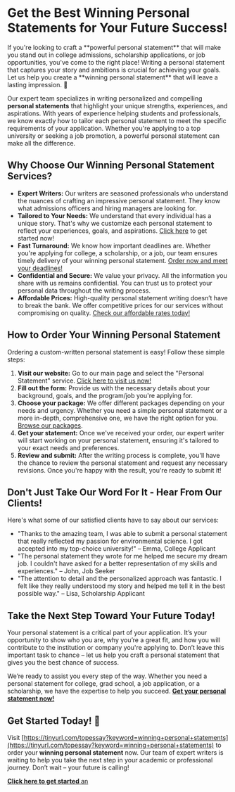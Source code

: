 # Get the Best Winning Personal Statements for Your Future Success!

If you're looking to craft a \*\*powerful personal statement\*\* that will make you stand out in college admissions, scholarship applications, or job opportunities, you've come to the right place! Writing a personal statement that captures your story and ambitions is crucial for achieving your goals. Let us help you create a \*\*winning personal statement\*\* that will leave a lasting impression. 🌟

Our expert team specializes in writing personalized and compelling **personal statements** that highlight your unique strengths, experiences, and aspirations. With years of experience helping students and professionals, we know exactly how to tailor each personal statement to meet the specific requirements of your application. Whether you're applying to a top university or seeking a job promotion, a powerful personal statement can make all the difference.

## Why Choose Our Winning Personal Statement Services?

- **Expert Writers:** Our writers are seasoned professionals who understand the nuances of crafting an impressive personal statement. They know what admissions officers and hiring managers are looking for.
- **Tailored to Your Needs:** We understand that every individual has a unique story. That's why we customize each personal statement to reflect your experiences, goals, and aspirations. [Click here](https://tinyurl.com/topessay?keyword=winning+personal+statements) to get started now!
- **Fast Turnaround:** We know how important deadlines are. Whether you're applying for college, a scholarship, or a job, our team ensures timely delivery of your winning personal statement. [Order now and meet your deadlines!](https://tinyurl.com/topessay?keyword=winning+personal+statements)
- **Confidential and Secure:** We value your privacy. All the information you share with us remains confidential. You can trust us to protect your personal data throughout the writing process.
- **Affordable Prices:** High-quality personal statement writing doesn’t have to break the bank. We offer competitive prices for our services without compromising on quality. [Check our affordable rates today!](https://tinyurl.com/topessay?keyword=winning+personal+statements)

## How to Order Your Winning Personal Statement

Ordering a custom-written personal statement is easy! Follow these simple steps:

1. **Visit our website:** Go to our main page and select the "Personal Statement" service. [Click here to visit us now!](https://tinyurl.com/topessay?keyword=winning+personal+statements)
2. **Fill out the form:** Provide us with the necessary details about your background, goals, and the program/job you're applying for.
3. **Choose your package:** We offer different packages depending on your needs and urgency. Whether you need a simple personal statement or a more in-depth, comprehensive one, we have the right option for you. [Browse our packages](https://tinyurl.com/topessay?keyword=winning+personal+statements).
4. **Get your statement:** Once we've received your order, our expert writer will start working on your personal statement, ensuring it's tailored to your exact needs and preferences.
5. **Review and submit:** After the writing process is complete, you'll have the chance to review the personal statement and request any necessary revisions. Once you're happy with the result, you're ready to submit it!

## Don't Just Take Our Word For It - Hear From Our Clients!

Here's what some of our satisfied clients have to say about our services:

- "Thanks to the amazing team, I was able to submit a personal statement that really reflected my passion for environmental science. I got accepted into my top-choice university!" – Emma, College Applicant
- "The personal statement they wrote for me helped me secure my dream job. I couldn't have asked for a better representation of my skills and experiences." – John, Job Seeker
- "The attention to detail and the personalized approach was fantastic. I felt like they really understood my story and helped me tell it in the best possible way." – Lisa, Scholarship Applicant

## Take the Next Step Toward Your Future Today!

Your personal statement is a critical part of your application. It’s your opportunity to show who you are, why you’re a great fit, and how you will contribute to the institution or company you're applying to. Don’t leave this important task to chance – let us help you craft a personal statement that gives you the best chance of success.

We’re ready to assist you every step of the way. Whether you need a personal statement for college, grad school, a job application, or a scholarship, we have the expertise to help you succeed. [**Get your personal statement now!**](https://tinyurl.com/topessay?keyword=winning+personal+statements)

## Get Started Today! 🌟

Visit [https://tinyurl.com/topessay?keyword=winning+personal+statements](https://tinyurl.com/topessay?keyword=winning+personal+statements) to order your **winning personal statement** now. Our team of expert writers is waiting to help you take the next step in your academic or professional journey. Don’t wait – your future is calling!

[**Click here to get started** an](https://tinyurl.com/topessay?keyword=winning+personal+statements)
